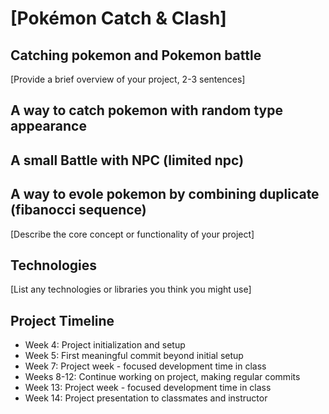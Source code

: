 # [Pokémon Catch & Clash]
## Catching pokemon and Pokemon battle
[Provide a brief overview of your project, 2-3 sentences]
## A way to catch pokemon with random type appearance
## A small Battle with NPC (limited npc)
## A way to evole pokemon by combining duplicate (fibanocci sequence)
[Describe the core concept or functionality of your project]
## Technologies
[List any technologies or libraries you think you might use]
## Project Timeline
- Week 4: Project initialization and setup
- Week 5: First meaningful commit beyond initial setup
- Week 7: Project week - focused development time in class
- Weeks 8-12: Continue working on project, making regular commits
- Week 13: Project week - focused development time in class
- Week 14: Project presentation to classmates and instructor